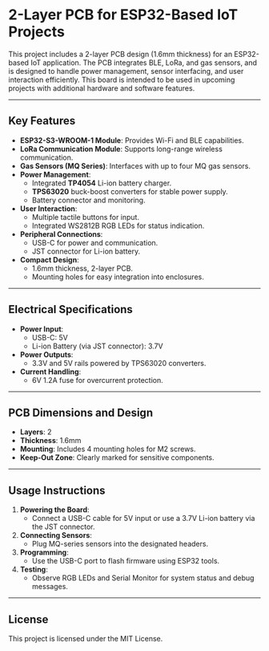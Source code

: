 
# 2-Layer PCB for ESP32-Based IoT Projects

This project includes a 2-layer PCB design (1.6mm thickness) for an ESP32-based IoT application. The PCB integrates BLE, LoRa, and gas sensors, and is designed to handle power management, sensor interfacing, and user interaction efficiently. This board is intended to be used in upcoming projects with additional hardware and software features.

---

## Key Features

- **ESP32-S3-WROOM-1 Module**: Provides Wi-Fi and BLE capabilities.
- **LoRa Communication Module**: Supports long-range wireless communication.
- **Gas Sensors (MQ Series)**: Interfaces with up to four MQ gas sensors.
- **Power Management**:
  - Integrated **TP4054** Li-ion battery charger.
  - **TPS63020** buck-boost converters for stable power supply.
  - Battery connector and monitoring.
- **User Interaction**:
  - Multiple tactile buttons for input.
  - Integrated WS2812B RGB LEDs for status indication.
- **Peripheral Connections**:
  - USB-C for power and communication.
  - JST connector for Li-ion battery.
- **Compact Design**:
  - 1.6mm thickness, 2-layer PCB.
  - Mounting holes for easy integration into enclosures.

---

## Electrical Specifications

- **Power Input**:
  - USB-C: 5V
  - Li-ion Battery (via JST connector): 3.7V
- **Power Outputs**:
  - 3.3V and 5V rails powered by TPS63020 converters.
- **Current Handling**:
  - 6V 1.2A fuse for overcurrent protection.

---

## PCB Dimensions and Design

- **Layers**: 2
- **Thickness**: 1.6mm
- **Mounting**: Includes 4 mounting holes for M2 screws.
- **Keep-Out Zone**: Clearly marked for sensitive components.

---

## Usage Instructions

1. **Powering the Board**:
   - Connect a USB-C cable for 5V input or use a 3.7V Li-ion battery via the JST connector.
2. **Connecting Sensors**:
   - Plug MQ-series sensors into the designated headers.
3. **Programming**:
   - Use the USB-C port to flash firmware using ESP32 tools.
4. **Testing**:
   - Observe RGB LEDs and Serial Monitor for system status and debug messages.

---

## License

This project is licensed under the MIT License.
